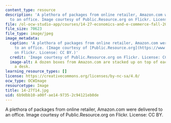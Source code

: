 ```yaml
---
content_type: resource
description: 'A plethora of packages from online retailer, Amazon.com were delivered
  to an office. Image courtesy of Public.Resource.org on Flickr. License: CC BY.'
file: /ol-ocw-studio-app/courses/14-27-economics-and-e-commerce-fall-2014/6b9dbb10a00fae1497352c94121eb0de_14-27f14.jpg
file_size: 70623
file_type: image/jpeg
image_metadata:
  caption: 'A plethora of packages from online retailer, Amazon.com were delivered
    to an office. (Image courtesy of [Public.Resource.org](https://www.flickr.com/photos/publicresourceorg/4245550588/sizes/o/)
    on Flickr. License: CC BY.)'
  credit: 'Image courtesy of Public.Resource.org on Flickr. License: CC BY.'
  image-alt: A dozen boxes from Amazon.com are stacked up on top of each other on
    a desk.
learning_resource_types: []
license: https://creativecommons.org/licenses/by-nc-sa/4.0/
ocw_type: OCWImage
resourcetype: Image
title: 14-27f14.jpg
uid: 6b9dbb10-a00f-ae14-9735-2c94121eb0de
---
```

A plethora of packages from online retailer, Amazon.com were delivered to an office. Image courtesy of Public.Resource.org on Flickr. License: CC BY.